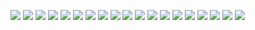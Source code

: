 <p align="left">
<img src="assets/images/Capture4.PNG"/>
<img src="assets/images/Capture3.PNG"/>
<img src="assets/images/Capture1.PNG"/>
<img src="assets/images/Capture2.PNG"/>
<img src="assets/images/Capture5.PNG"/>
<img src="assets/images/Capture6.PNG"/>
<img src="assets/images/Capture7.PNG"/>
<img src="assets/images/Capture8.PNG"/>
<img src="assets/images/Capture9.PNG"/>
<img src="assets/images/Capture10.PNG"/>
<img src="assets/images/Capture11.PNG"/>
<img src="assets/images/Capture12.PNG"/>
<img src="assets/images/Capture13.PNG"/>
<img src="assets/images/Capture14.PNG"/>
<img src="assets/images/Capture15.PNG"/>
<img src="assets/images/Capture16.PNG"/>
<img src="assets/images/Capture17.PNG"/>
<img src="assets/images/Capture18.PNG"/>
<img src="assets/images/Capture19.PNG"/>
</p>

